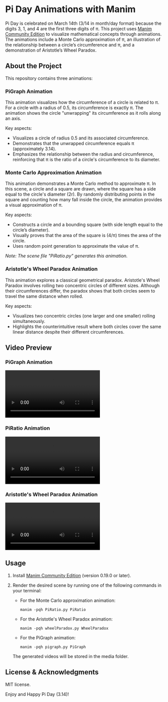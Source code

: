 # Pi Day Animations with Manim

Pi Day is celebrated on March 14th (3/14 in month/day format) because the digits 3, 1, and 4 are the first three digits of π.
This project uses [Manim Community Edition](https://github.com/ManimCommunity/manim) to visualize mathematical concepts through animations.
The animations include a Monte Carlo approximation of π, an illustration of the relationship between a circle’s circumference and π, and a demonstration of Aristotle’s Wheel Paradox.


## About the Project

This repository contains three animations:

### PiGraph Animation
This animation visualizes how the circumference of a circle is related to π. For a circle with a radius of 0.5, its circumference is exactly π. The animation shows the circle "unwrapping" its circumference as it rolls along an axis.

Key aspects:
- Visualizes a circle of radius 0.5 and its associated circumference.
- Demonstrates that the unwrapped circumference equals π (approximately 3.14).
- Emphasizes the relationship between the radius and circumference, reinforcing that π is the ratio of a circle's circumference to its diameter.

### Monte Carlo Approximation Animation
This animation demonstrates a Monte Carlo method to approximate π. In this scene, a circle and a square are drawn, where the square has a side equal to the circle's diameter (2r). By randomly distributing points in the square and counting how many fall inside the circle, the animation provides a visual approximation of π.

Key aspects:
- Constructs a circle and a bounding square (with side length equal to the circle’s diameter).
- Visually proves that the area of the square is (4/π) times the area of the circle.
- Uses random point generation to approximate the value of π.

*Note: The scene file "PiRatio.py" generates this animation.*

### Aristotle's Wheel Paradox Animation
This animation explores a classical geometrical paradox. Aristotle's Wheel Paradox involves rolling two concentric circles of different sizes. Although their circumferences differ, the paradox shows that both circles seem to travel the same distance when rolled.

Key aspects:
- Visualizes two concentric circles (one larger and one smaller) rolling simultaneously.
- Highlights the counterintuitive result where both circles cover the same linear distance despite their different circumferences.


## Video Preview

### PiGraph Animation
<video src="https://github.com/user-attachments/assets/8c0c0bef-c745-4a5d-92ae-e2ae4dff5866" controls="controls" style="max-width: 400px;">
  Your browser does not support the video tag.
</video>

### PiRatio Animation
<video src="https://github.com/user-attachments/assets/7f1e8691-ed83-4093-976c-a882033543b1" controls="controls" style="max-width: 400px;">
  Your browser does not support the video tag.
</video>

### Aristotle's Wheel Paradox Animation
<video src="https://github.com/user-attachments/assets/479049fa-9144-4ffa-8935-7fc00986267a" controls="controls" style="max-width: 400px;">
  Your browser does not support the video tag.
</video>


## Usage

1. Install [Manim Community Edition](https://docs.manim.community/en/stable/installation.html) (version 0.19.0 or later).
2. Render the desired scene by running one of the following commands in your terminal:

   - For the Monte Carlo approximation animation:
     ```
     manim -pqh PiRatio.py PiRatio
     ```
   - For the Aristotle's Wheel Paradox animation:
     ```
     manim -pqh wheelParadox.py WheelParadox
     ```
   - For the PiGraph animation:
     ```
     manim -pqh pigraph.py PiGraph
     ```

   The generated videos will be stored in the media folder.


## License & Acknowledgments

MIT license.
  

Enjoy and Happy Pi Day (3.14)!  